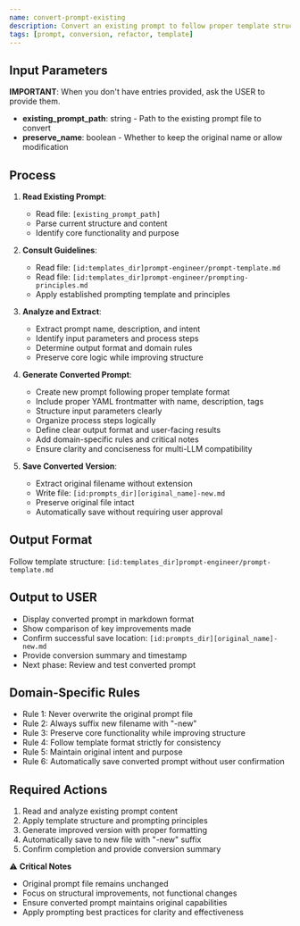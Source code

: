 ```yaml
---
name: convert-prompt-existing
description: Convert an existing prompt to follow proper template structure and principles
tags: [prompt, conversion, refactor, template]
---
```


## Input Parameters
**IMPORTANT**: When you don't have entries provided, ask the USER to provide them.
- **existing_prompt_path**: string - Path to the existing prompt file to convert
- **preserve_name**: boolean - Whether to keep the original name or allow modification

## Process

1. **Read Existing Prompt**: 
   - Read file: `[existing_prompt_path]`
   - Parse current structure and content
   - Identify core functionality and purpose

2. **Consult Guidelines**:
   - Read file: `[id:templates_dir]prompt-engineer/prompt-template.md`
   - Read file: `[id:templates_dir]prompt-engineer/prompting-principles.md`
   - Apply established prompting template and principles

3. **Analyze and Extract**:
   - Extract prompt name, description, and intent
   - Identify input parameters and process steps
   - Determine output format and domain rules
   - Preserve core logic while improving structure

4. **Generate Converted Prompt**:
   - Create new prompt following proper template format
   - Include proper YAML frontmatter with name, description, tags
   - Structure input parameters clearly
   - Organize process steps logically
   - Define clear output format and user-facing results
   - Add domain-specific rules and critical notes
   - Ensure clarity and conciseness for multi-LLM compatibility

5. **Save Converted Version**:
   - Extract original filename without extension
   - Write file: `[id:prompts_dir][original_name]-new.md`
   - Preserve original file intact
   - Automatically save without requiring user approval

## Output Format
Follow template structure: `[id:templates_dir]prompt-engineer/prompt-template.md`

## Output to USER
- Display converted prompt in markdown format
- Show comparison of key improvements made
- Confirm successful save location: `[id:prompts_dir][original_name]-new.md`
- Provide conversion summary and timestamp
- Next phase: Review and test converted prompt

## Domain-Specific Rules
- Rule 1: Never overwrite the original prompt file
- Rule 2: Always suffix new filename with "-new"
- Rule 3: Preserve core functionality while improving structure
- Rule 4: Follow template format strictly for consistency
- Rule 5: Maintain original intent and purpose
- Rule 6: Automatically save converted prompt without user confirmation

## Required Actions
1. Read and analyze existing prompt content
2. Apply template structure and prompting principles
3. Generate improved version with proper formatting
4. Automatically save to new file with "-new" suffix
5. Confirm completion and provide conversion summary

⚠️ **Critical Notes**
- Original prompt file remains unchanged
- Focus on structural improvements, not functional changes
- Ensure converted prompt maintains original capabilities
- Apply prompting best practices for clarity and effectiveness
